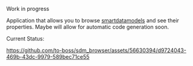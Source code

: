 Work in progress

Application that allows you to browse [smartdatamodels](https://smartdatamodels.org/) and see their properties.
Maybe will allow for automatic code generation soon.

Current Status:

https://github.com/to-boss/sdm_browser/assets/56630394/d9724043-469b-43dc-9979-589bec71ce55

